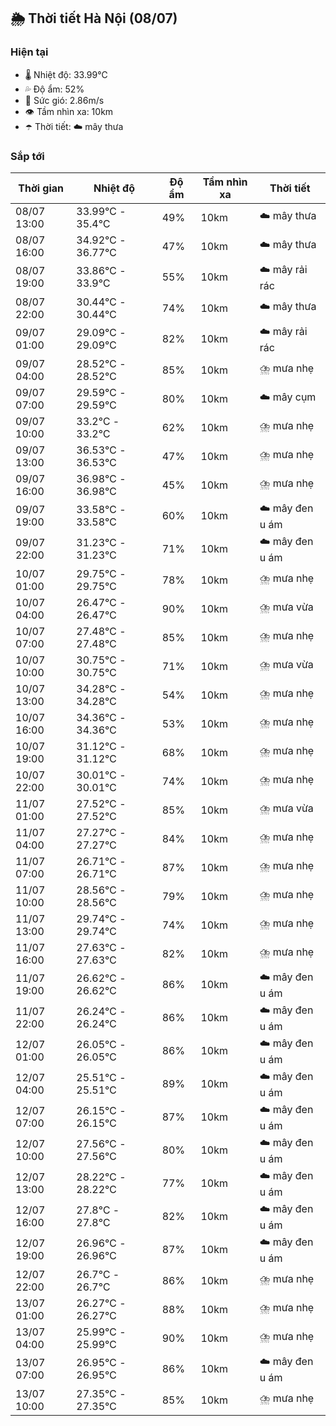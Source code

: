 ## 🌦️ Thời tiết Hà Nội (08/07)

### Hiện tại

- 🌡️ Nhiệt độ: 33.99℃
- 💦 Độ ẩm: 52%
- 💨 Sức gió: 2.86m/s
- 👁️ Tầm nhìn xa: 10km
- ☂️ Thời tiết: ☁️ mây thưa

### Sắp tới

| Thời gian | Nhiệt độ | Độ ẩm | Tầm nhìn xa | Thời tiết |
| --- | --- | --- | --- | --- |
| 08/07 13:00 | 33.99℃ - 35.4℃ | 49% | 10km | ☁️ mây thưa |
| 08/07 16:00 | 34.92℃ - 36.77℃ | 47% | 10km | ☁️ mây thưa |
| 08/07 19:00 | 33.86℃ - 33.9℃ | 55% | 10km | ☁️ mây rải rác |
| 08/07 22:00 | 30.44℃ - 30.44℃ | 74% | 10km | ☁️ mây thưa |
| 09/07 01:00 | 29.09℃ - 29.09℃ | 82% | 10km | ☁️ mây rải rác |
| 09/07 04:00 | 28.52℃ - 28.52℃ | 85% | 10km | ⛈️ mưa nhẹ |
| 09/07 07:00 | 29.59℃ - 29.59℃ | 80% | 10km | ☁️ mây cụm |
| 09/07 10:00 | 33.2℃ - 33.2℃ | 62% | 10km | ⛈️ mưa nhẹ |
| 09/07 13:00 | 36.53℃ - 36.53℃ | 47% | 10km | ⛈️ mưa nhẹ |
| 09/07 16:00 | 36.98℃ - 36.98℃ | 45% | 10km | ⛈️ mưa nhẹ |
| 09/07 19:00 | 33.58℃ - 33.58℃ | 60% | 10km | ☁️ mây đen u ám |
| 09/07 22:00 | 31.23℃ - 31.23℃ | 71% | 10km | ☁️ mây đen u ám |
| 10/07 01:00 | 29.75℃ - 29.75℃ | 78% | 10km | ⛈️ mưa nhẹ |
| 10/07 04:00 | 26.47℃ - 26.47℃ | 90% | 10km | ⛈️ mưa vừa |
| 10/07 07:00 | 27.48℃ - 27.48℃ | 85% | 10km | ⛈️ mưa nhẹ |
| 10/07 10:00 | 30.75℃ - 30.75℃ | 71% | 10km | ⛈️ mưa vừa |
| 10/07 13:00 | 34.28℃ - 34.28℃ | 54% | 10km | ⛈️ mưa nhẹ |
| 10/07 16:00 | 34.36℃ - 34.36℃ | 53% | 10km | ⛈️ mưa nhẹ |
| 10/07 19:00 | 31.12℃ - 31.12℃ | 68% | 10km | ⛈️ mưa nhẹ |
| 10/07 22:00 | 30.01℃ - 30.01℃ | 74% | 10km | ⛈️ mưa nhẹ |
| 11/07 01:00 | 27.52℃ - 27.52℃ | 85% | 10km | ⛈️ mưa vừa |
| 11/07 04:00 | 27.27℃ - 27.27℃ | 84% | 10km | ⛈️ mưa nhẹ |
| 11/07 07:00 | 26.71℃ - 26.71℃ | 87% | 10km | ⛈️ mưa nhẹ |
| 11/07 10:00 | 28.56℃ - 28.56℃ | 79% | 10km | ⛈️ mưa nhẹ |
| 11/07 13:00 | 29.74℃ - 29.74℃ | 74% | 10km | ⛈️ mưa nhẹ |
| 11/07 16:00 | 27.63℃ - 27.63℃ | 82% | 10km | ⛈️ mưa nhẹ |
| 11/07 19:00 | 26.62℃ - 26.62℃ | 86% | 10km | ☁️ mây đen u ám |
| 11/07 22:00 | 26.24℃ - 26.24℃ | 86% | 10km | ☁️ mây đen u ám |
| 12/07 01:00 | 26.05℃ - 26.05℃ | 86% | 10km | ☁️ mây đen u ám |
| 12/07 04:00 | 25.51℃ - 25.51℃ | 89% | 10km | ☁️ mây đen u ám |
| 12/07 07:00 | 26.15℃ - 26.15℃ | 87% | 10km | ☁️ mây đen u ám |
| 12/07 10:00 | 27.56℃ - 27.56℃ | 80% | 10km | ☁️ mây đen u ám |
| 12/07 13:00 | 28.22℃ - 28.22℃ | 77% | 10km | ☁️ mây đen u ám |
| 12/07 16:00 | 27.8℃ - 27.8℃ | 82% | 10km | ☁️ mây đen u ám |
| 12/07 19:00 | 26.96℃ - 26.96℃ | 87% | 10km | ☁️ mây đen u ám |
| 12/07 22:00 | 26.7℃ - 26.7℃ | 86% | 10km | ⛈️ mưa nhẹ |
| 13/07 01:00 | 26.27℃ - 26.27℃ | 88% | 10km | ⛈️ mưa nhẹ |
| 13/07 04:00 | 25.99℃ - 25.99℃ | 90% | 10km | ⛈️ mưa nhẹ |
| 13/07 07:00 | 26.95℃ - 26.95℃ | 86% | 10km | ☁️ mây đen u ám |
| 13/07 10:00 | 27.35℃ - 27.35℃ | 85% | 10km | ⛈️ mưa nhẹ |
